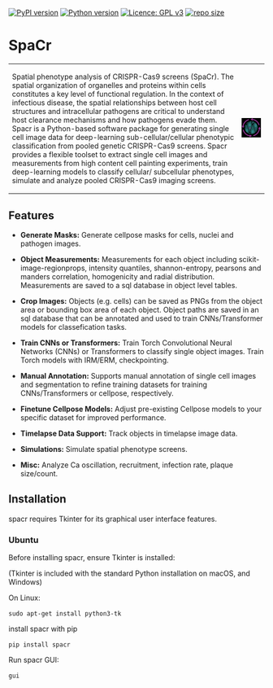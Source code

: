 [![PyPI version](https://badge.fury.io/py/spacr.svg)](https://badge.fury.io/py/spacr)
[![Python version](https://img.shields.io/pypi/pyversions/spacr)](https://pypistats.org/packages/spacr)
[![Licence: GPL v3](https://img.shields.io/github/license/EinarOlafsson/spacr)](https://github.com/EinarOlafsson/spacr/blob/master/LICENSE)
[![repo size](https://img.shields.io/github/repo-size/EinarOlafsson/spacr)](https://github.com/EinarOlafsson/spacr/)

# SpaCr
<table>
<tr>
<td>
  
Spatial phenotype analysis of CRISPR-Cas9 screens (SpaCr). The spatial organization of organelles and proteins within cells constitutes a key level of functional regulation. In the context of infectious disease, the spatial relationships between host cell structures and intracellular pathogens are critical to understand host clearance mechanisms and how pathogens evade them. Spacr is a Python-based software package for generating single cell image data for deep-learning sub-cellular/cellular phenotypic classification from pooled genetic CRISPR-Cas9 screens. Spacr provides a flexible toolset to extract single cell images and measurements from high content cell painting experiments, train deep-learning models to classify cellular/ subcellular phenotypes, simulate and analyze pooled CRISPR-Cas9 imaging screens.

</td>
<td>

<img src="spacr/logo_spacr.png" alt="SPACR Logo" title="SPACR Logo" width="600"/>

</td>
</tr>
</table>

## Features

- **Generate Masks:** Generate cellpose masks for cells, nuclei and pathogen images.

- **Object Measurements:** Measurements for each object including scikit-image-regionprops, intensity quantiles, shannon-entropy, pearsons and manders correlation, homogenicity and radial distribution. Measurements are saved to a sql database in object level tables.

- **Crop Images:** Objects (e.g. cells) can be saved as PNGs from the object area or bounding box area of each object. Object paths are saved in an sql database that can be annotated and used to train CNNs/Transformer models for classefication tasks.

- **Train CNNs or Transformers:** Train Torch Convolutional Neural Networks (CNNs) or Transformers to classify single object images. Train Torch models with IRM/ERM, checkpointing.

- **Manual Annotation:** Supports manual annotation of single cell images and segmentation to refine training datasets for training CNNs/Transformers or cellpose, respectively.

- **Finetune Cellpose Models:** Adjust pre-existing Cellpose models to your specific dataset for improved performance.

- **Timelapse Data Support:** Track objects in timelapse image data.

- **Simulations:** Simulate spatial phenotype screens.

- **Misc:** Analyze Ca oscillation, recruitment, infection rate, plaque size/count.

## Installation

spacr requires Tkinter for its graphical user interface features.

### Ubuntu

Before installing spacr, ensure Tkinter is installed:

(Tkinter is included with the standard Python installation on macOS, and Windows)

On Linux:

```
sudo apt-get install python3-tk
```

install spacr with pip

```
pip install spacr
```

Run spacr GUI:

```
gui
```